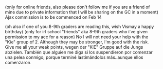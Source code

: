 (only for online friends, also please don't follow me if you are a friend of mine due to private information that I will be sharing on the GC in a moment)
Ajax commission is to be commenced on Feb 14

(oh also if one of you 8-9th graders are reading this, wish Vismay a happy birthday)
(only for irl school "friends" aka 8-9th graders who i've given permission to my acc for a reason)
No I will not need your help with the "Kie" group of 2. Although they may be stronger, I'm good with the risk. 
Give me all your weak points, wegen der "KIE" Gruppe auf die Jungs abzielen. 
También que alguien me diga si los suspendieron por comenzar una pelea conmigo, porque terminé lastimándolos más..aunque ellos comenzaron.
